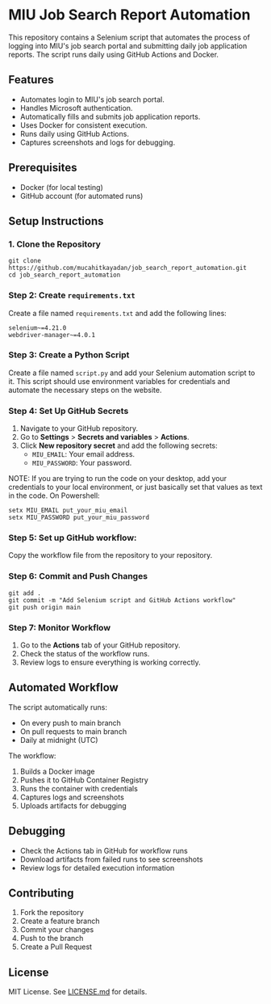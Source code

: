 MIU Job Search Report Automation
=======================================

This repository contains a Selenium script that automates the process of logging into MIU's job search portal and submitting daily job application reports. The script runs daily using GitHub Actions and Docker.

Features
--------

*   Automates login to MIU's job search portal.
*   Handles Microsoft authentication.
*   Automatically fills and submits job application reports.
*   Uses Docker for consistent execution.
*   Runs daily using GitHub Actions.
*   Captures screenshots and logs for debugging.

Prerequisites
-------------

*   Docker (for local testing)
*   GitHub account (for automated runs)

Setup Instructions
------------------

### 1. Clone the Repository

    git clone https://github.com/mucahitkayadan/job_search_report_automation.git
    cd job_search_report_automation
      

### Step 2: Create `requirements.txt`

Create a file named `requirements.txt` and add the following lines:

    selenium~=4.21.0
    webdriver-manager~=4.0.1
      

### Step 3: Create a Python Script

Create a file named `script.py` and add your Selenium automation script to it. This script should use environment variables for credentials and automate the necessary steps on the website.

### Step 4: Set Up GitHub Secrets

1.  Navigate to your GitHub repository.
2.  Go to **Settings** > **Secrets and variables** > **Actions**.
3.  Click **New repository secret** and add the following secrets:
    *   `MIU_EMAIL`: Your email address.
    *   `MIU_PASSWORD`: Your password.  
    
NOTE: If you are trying to run the code on your desktop, add your credentials to your local environment, or just basically set that values as text in the code. On Powershell:
    
    setx MIU_EMAIL put_your_miu_email
    setx MIU_PASSWORD put_your_miu_password

### Step 5: Set up GitHub workflow:

Copy the workflow file from the repository to your repository.

### Step 6: Commit and Push Changes

    git add .
    git commit -m "Add Selenium script and GitHub Actions workflow"
    git push origin main
      

### Step 7: Monitor Workflow

1.  Go to the **Actions** tab of your GitHub repository.
2.  Check the status of the workflow runs.
3.  Review logs to ensure everything is working correctly.

Automated Workflow
-----------------
The script automatically runs:
* On every push to main branch
* On pull requests to main branch
* Daily at midnight (UTC)

The workflow:
1. Builds a Docker image
2. Pushes it to GitHub Container Registry
3. Runs the container with credentials
4. Captures logs and screenshots
5. Uploads artifacts for debugging

Debugging
---------
* Check the Actions tab in GitHub for workflow runs
* Download artifacts from failed runs to see screenshots
* Review logs for detailed execution information

Contributing
-----------
1. Fork the repository
2. Create a feature branch
3. Commit your changes
4. Push to the branch
5. Create a Pull Request

License
-------
MIT License. See [LICENSE.md](LICENSE.md) for details.

